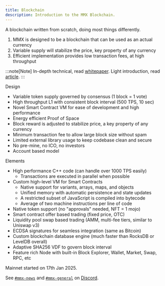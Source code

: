 ```yaml
---
title: Blockchain
description: Introduction to the MMX Blockchain.
---
```


A blockchain written from scratch, doing most things differently.
1. MMX is designed to be a blockchain that can be used as an actual currency
2. Variable supply will stabilize the price, key property of any currency
3. Efficient implementation provides low transaction fees, at high throughput

:::note[Note]
In-depth technical, read [whitepaper](../../../articles/general/mmx-whitepaper/). Light introduction, read [article](../../../articles/general/mmx-tldr/).
:::

Design
- Variable token supply governed by consensus (1 block = 1 vote)
- High throughput L1 with consistent block interval (500 TPS, 10 sec)
- Novel Smart Contract VM for ease of development and high performance
- Energy efficient Proof of Space
- Block reward is adjusted to stabilize price, a key property of any currency
- Minimum transaction fee to allow large block size without spam
- Limited external library usage to keep codebase clean and secure
- No pre-mine, no ICO, no investors
- Account based model

Elements
- High performance C++ code (can handle over 1000 TPS easily)
  - Transactions are executed in parallel when possible
- Custom high-level VM for Smart Contracts
  - Native support for variants, arrays, maps, and objects
  - Unified memory with automatic persistence and state updates
  - A restricted subset of JavaScript is compiled into bytecode
  - Average of two machine instructions per line of code
- Native token support (no "approvals" needed, NFT = 1 mojo)
- Smart contract offer based trading (fixed price, OTC)
- Liquidity pool swap based trading (AMM, multi-fee tiers, similar to Uniswap v3)
- ECDSA signatures for seamless integration (same as Bitcoin)
- Custom blockchain database engine (much faster than RocksDB or LevelDB overall)
- Adaptive SHA256 VDF to govern block interval
- Feature rich Node with built-in Block Explorer, Wallet, Market, Swap, RPC, etc

Mainnet started on 17th Jan 2025.

See [`#mmx-news`](https://discord.com/channels/852982773963161650/926566475249106974) and [`#mmx-general`](https://discord.com/channels/852982773963161650/925017012235817042) on [Discord](https://discord.gg/BswFhNkMzY).
